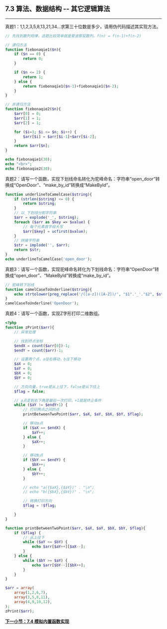 ## 7.3 算法、数据结构 -- 其它逻辑算法
***
真题1：1,1,2,3,5,8,13,21,34...求第三十位数是多少，请用伪代码描述其实现方法。

```php
// 先找到数列规律，这题比较简单就是斐波那契数列。f(n) = f(n-1)+f(n-2)

// 递归方法
function fiebonaqie1($n){
	if ($n == 0) {
		return 0;
	}

	if ($n <= 2) {
		return 1;
	} else {
		return fiebonaqie1($n-1)+fiebonaqie1($n-2);
	}
}

// 非递归方法
function fiebonaqie2($n){
	$arr[0] = 0;
	$arr[1] = 1;
	$arr[2] = 1;

	for ($i=3; $i <= $n; $i++) { 
		$arr[$i] = $arr[$i-1]+$arr[$i-2];
	}
	return $arr[$n];
}

echo fiebonaqie1(30);
echo "<br>";
echo fiebonaqie2(30);
```

真题2：请写一个函数，实现下划线命名转化为驼峰命名：字符串“open_door”转换成“OpenDoor”、“make_by_id”转换成“MakeById”。
```php
function underlineToCamelCase($string){
	if (strlen($string) <= 0) {
		return $string;
	}
	// 以_下划线分割字符串
	$arr = explode('_', $string);
	foreach ($arr as $key => $value) {
		// 每个元素首字母大写
		$arr[$key] = ucfirst($value);
	}
	// 拼接字符串
	$str = implode('', $arr);
	return $str;
}
echo underlineToCamelCase('open_door');
```

真题3：请写一个函数，实现驼峰命名转化为下划线命名：字符串“OpenDoor”转换成“open_door”、“MakeById”转换成“make_by_id”。
```php
// 驼峰转下划线
function camelCaseToUnderline($string){
	echo strtolower(preg_replace('/([a-z])([A-Z])/', "$1".'_'."$2", $string));
}
camelCaseToUnderline('OpenDoor');
```

真题4：请写一个函数，实现Z字形打印二维数组。
```php
<?php
function zPrint($arr){
	// 异常处理

	// 找到终点坐标
	$endX = count($arr[0])-1;
	$endY = count($arr)-1;

	// 设置两个点，a往右移动，b往下移动
	$aX = 0;
	$aY = 0;
	$bX = 0;
	$bY = 0;

	// 方向向量，true是从上往下，false是从下往上
	$flag = false;

	// a点走到右下角是最后一次打印，+1就是终止条件
	while ($aY != $endY+1) {
		// 打印两点之间的点
		printBetweenTwoPoint($arr, $aX, $aY, $bX, $bY, $flag);

		// 移动a点
		if ($aX == $endX) {
			$aY++;
		} else {
			$aX++;
		}

		// 移动b点
		if ($bY == $endY) {
			$bX++;
		} else {
			$bY++;
		}

		// echo "a({$aX},{$aY})" . "\n";
		// echo "b({$bX},{$bY})" . "\n";

		// 转换打印方向
		$flag = !$flag;

	}
}

function printBetweenTwoPoint($arr, $aX, $aY, $bX, $bY, $flag){
	if ($flag) {
		// 从上往下
		while ($aY <= $bY) {
			echo $arr[$aY++][$aX--];
		}
	} else {
		while ($bY >= $aY) {
			echo $arr[$bY--][$bX++];
		}
	}
}

$arr = array(
    array(1,2,6,7),
    array(3,5,8,11),
    array(4,9,10,12),
);
zPrint($arr);
```

[**下一小节：7.4 模拟内置函数实现**](https://github.com/201502lisihao/PHP-Technology-Stack-Review/blob/master/7-%E7%AE%97%E6%B3%95%E3%80%81%E6%95%B0%E6%8D%AE%E7%BB%93%E6%9E%84/7-4%E6%A8%A1%E6%8B%9F%E5%86%85%E7%BD%AE%E5%87%BD%E6%95%B0%E5%AE%9E%E7%8E%B0.md)